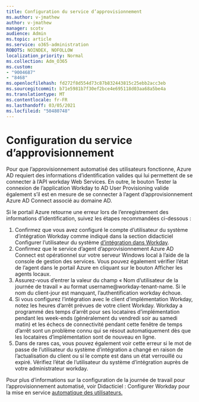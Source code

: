 ```yaml
---
title: Configuration du service d’approvisionnement
ms.author: v-jmathew
author: v-jmathew
manager: scotv
audience: Admin
ms.topic: article
ms.service: o365-administration
ROBOTS: NOINDEX, NOFOLLOW
localization_priority: Normal
ms.collection: Adm_O365
ms.custom:
- "9004687"
- "8468"
ms.openlocfilehash: fd272f8d554d73c87b832443815c25ebb2acc3eb
ms.sourcegitcommit: b71e5981b7f30ef2bce4e695118d03aa68a5be4a
ms.translationtype: MT
ms.contentlocale: fr-FR
ms.lasthandoff: 03/05/2021
ms.locfileid: "50480748"
---
```

# <a name="configuring-the-provision-service"></a>Configuration du service d’approvisionnement

Pour que l’approvisionnement automatisé des utilisateurs fonctionne, Azure AD requiert des informations d’identification valides qui lui permettent de se connecter à l’API workday Web Services. En outre, le bouton Tester la connexion de l’application Workday to AD User Provisioning valide également s’il est en mesure de se connecter à l’agent d’approvisionnement Azure AD Connect associé au domaine AD.

Si le portail Azure retourne une erreur lors de l’enregistrement des informations d’identification, suivez les étapes recommandées ci-dessous :

1. Confirmez que vous avez configuré le compte d’utilisateur du système d’intégration Workday comme indiqué dans la section didacticiel Configurer l’utilisateur du système [d’intégration dans Workday](https://docs.microsoft.com/azure/active-directory/saas-apps/workday-inbound-tutorial).
2. Confirmez que le service d’agent d’approvisionnement Azure AD Connect est opérationnel sur votre serveur Windows local à l’aide de la console de gestion des services. Vous pouvez également vérifier l’état de l’agent dans le portail Azure en cliquant sur le bouton Afficher les agents locaux.
3. Assurez-vous d’entrer la valeur du champ « Nom d’utilisateur de la journée de travail » au format username@workday-tenant-name. Si le nom du client-jour est manquant, l’authentification workday échoue.
4. Si vous configurez l’intégration avec le client d’implémentation Workday, notez les heures d’arrêt prévues de votre client Workday. Workday a programmé des temps d’arrêt pour ses locataires d’implémentation pendant les week-ends (généralement du vendredi soir au samedi matin) et les échecs de connectivité pendant cette fenêtre de temps d’arrêt sont un problème connu qui se résout automatiquement dès que les locataires d’implémentation sont de nouveau en ligne.
5. Dans de rares cas, vous pouvez également voir cette erreur si le mot de passe de l’utilisateur du système d’intégration a changé en raison de l’actualisation du client ou si le compte est dans un état verrouillé ou expiré. Vérifiez l’état de l’utilisateur du système d’intégration auprès de votre administrateur workday.

Pour plus d’informations sur la configuration de la journée de travail pour l’approvisionnement automatisé, voir Didacticiel : Configurer Workday pour la mise en service [automatique des utilisateurs.](https://docs.microsoft.com/azure/active-directory/saas-apps/workday-inbound-tutorial)
